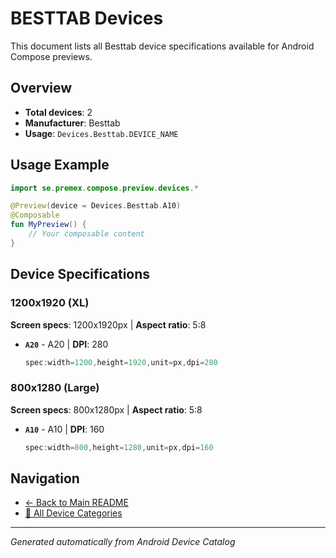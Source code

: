 # BESTTAB Devices

This document lists all Besttab device specifications available for Android Compose previews.

## Overview

- **Total devices**: 2
- **Manufacturer**: Besttab
- **Usage**: `Devices.Besttab.DEVICE_NAME`

## Usage Example

```kotlin
import se.premex.compose.preview.devices.*

@Preview(device = Devices.Besttab.A10)
@Composable
fun MyPreview() {
    // Your composable content
}
```

## Device Specifications

### 1200x1920 (XL)

**Screen specs**: 1200x1920px | **Aspect ratio**: 5:8

- **`A20`** - A20 | **DPI**: 280
  ```kotlin
  spec:width=1200,height=1920,unit=px,dpi=280
  ```

### 800x1280 (Large)

**Screen specs**: 800x1280px | **Aspect ratio**: 5:8

- **`A10`** - A10 | **DPI**: 160
  ```kotlin
  spec:width=800,height=1280,unit=px,dpi=160
  ```

## Navigation

- [← Back to Main README](../../README.md)
- [📱 All Device Categories](../README.md)

---
*Generated automatically from Android Device Catalog*
